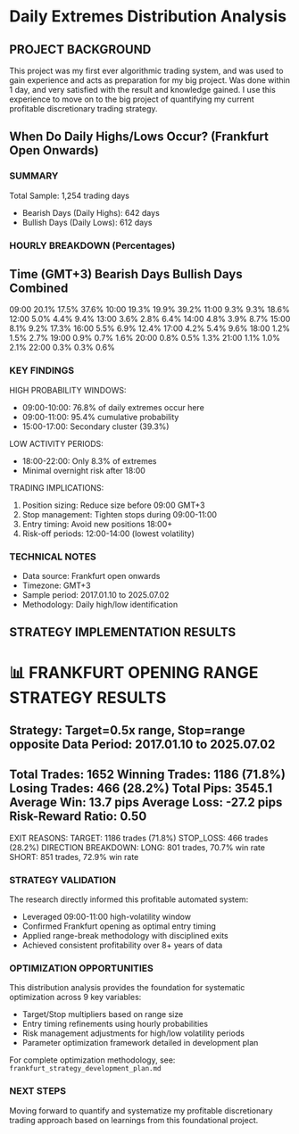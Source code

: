 # Daily Extremes Distribution Analysis

## PROJECT BACKGROUND
This project was my first ever algorithmic trading system, and was used to gain experience and acts as preparation for my big project. Was done within 1 day, and very satisfied with the result and knowledge gained. I use this experience to move on to the big project of quantifying my current profitable discretionary trading strategy.

## When Do Daily Highs/Lows Occur? (Frankfurt Open Onwards)

### SUMMARY
Total Sample: 1,254 trading days
- Bearish Days (Daily Highs): 642 days
- Bullish Days (Daily Lows): 612 days

### HOURLY BREAKDOWN (Percentages)
Time (GMT+3)    Bearish Days    Bullish Days    Combined
----------------------------------------------------------------
09:00           20.1%           17.5%           37.6%
10:00           19.3%           19.9%           39.2%
11:00            9.3%            9.3%           18.6%
12:00            5.0%            4.4%            9.4%
13:00            3.6%            2.8%            6.4%
14:00            4.8%            3.9%            8.7%
15:00            8.1%            9.2%           17.3%
16:00            5.5%            6.9%           12.4%
17:00            4.2%            5.4%            9.6%
18:00            1.2%            1.5%            2.7%
19:00            0.9%            0.7%            1.6%
20:00            0.8%            0.5%            1.3%
21:00            1.1%            1.0%            2.1%
22:00            0.3%            0.3%            0.6%

### KEY FINDINGS
HIGH PROBABILITY WINDOWS:
- 09:00-10:00: 76.8% of daily extremes occur here
- 09:00-11:00: 95.4% cumulative probability
- 15:00-17:00: Secondary cluster (39.3%)

LOW ACTIVITY PERIODS:
- 18:00-22:00: Only 8.3% of extremes
- Minimal overnight risk after 18:00

TRADING IMPLICATIONS:
1. Position sizing: Reduce size before 09:00 GMT+3
2. Stop management: Tighten stops during 09:00-11:00
3. Entry timing: Avoid new positions 18:00+ 
4. Risk-off periods: 12:00-14:00 (lowest volatility)

### TECHNICAL NOTES
- Data source: Frankfurt open onwards
- Timezone: GMT+3
- Sample period: 2017.01.10 to 2025.07.02
- Methodology: Daily high/low identification

## STRATEGY IMPLEMENTATION RESULTS

📊 FRANKFURT OPENING RANGE STRATEGY RESULTS
============================================================
Strategy: Target=0.5x range, Stop=range opposite
Data Period: 2017.01.10 to 2025.07.02
------------------------------------------------------------
Total Trades: 1652
Winning Trades: 1186 (71.8%)
Losing Trades: 466 (28.2%)
Total Pips: 3545.1
Average Win: 13.7 pips
Average Loss: -27.2 pips
Risk-Reward Ratio: 0.50
------------------------------------------------------------
EXIT REASONS:
  TARGET: 1186 trades (71.8%)
  STOP_LOSS: 466 trades (28.2%)
DIRECTION BREAKDOWN:
  LONG: 801 trades, 70.7% win rate
  SHORT: 851 trades, 72.9% win rate

### STRATEGY VALIDATION
The research directly informed this profitable automated system:
- Leveraged 09:00-11:00 high-volatility window
- Confirmed Frankfurt opening as optimal entry timing
- Applied range-break methodology with disciplined exits
- Achieved consistent profitability over 8+ years of data

### OPTIMIZATION OPPORTUNITIES
This distribution analysis provides the foundation for systematic optimization across 9 key variables:
- Target/Stop multipliers based on range size
- Entry timing refinements using hourly probabilities
- Risk management adjustments for high/low volatility periods
- Parameter optimization framework detailed in development plan

For complete optimization methodology, see: `frankfurt_strategy_development_plan.md`

### NEXT STEPS
Moving forward to quantify and systematize my profitable discretionary trading approach based on learnings from this foundational project.